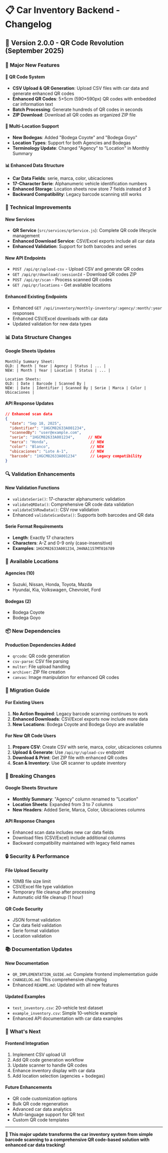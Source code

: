 # 📋 Car Inventory Backend - Changelog

## 🚀 Version 2.0.0 - QR Code Revolution (September 2025)

### 🎉 **Major New Features**

#### **🔲 QR Code System**
- **CSV Upload & QR Generation**: Upload CSV files with car data and generate enhanced QR codes
- **Enhanced QR Codes**: 5×5cm (590×590px) QR codes with embedded car information text
- **Batch Processing**: Generate hundreds of QR codes in seconds
- **ZIP Download**: Download all QR codes as organized ZIP file

#### **🏢 Multi-Location Support**
- **New Bodegas**: Added "Bodega Coyote" and "Bodega Goyo"
- **Location Types**: Support for both Agencies and Bodegas
- **Terminology Update**: Changed "Agency" to "Location" in Monthly Summary

#### **📊 Enhanced Data Structure**
- **Car Data Fields**: serie, marca, color, ubicaciones
- **17-Character Serie**: Alphanumeric vehicle identification numbers
- **Enhanced Storage**: Location sheets now store 7 fields instead of 3
- **Backward Compatibility**: Legacy barcode scanning still works

### 🔧 **Technical Improvements**

#### **New Services**
- **QR Service** (`src/services/qrService.js`): Complete QR code lifecycle management
- **Enhanced Download Service**: CSV/Excel exports include all car data
- **Enhanced Validation**: Support for both barcodes and series

#### **New API Endpoints**
- `POST /api/qr/upload-csv` - Upload CSV and generate QR codes
- `GET /api/qr/download/:sessionId` - Download QR codes ZIP
- `POST /api/qr/scan` - Process scanned QR codes
- `GET /api/qr/locations` - Get available locations

#### **Enhanced Existing Endpoints**
- Enhanced `GET /api/inventory/monthly-inventory/:agency/:month/:year` responses
- Enhanced CSV/Excel downloads with car data
- Updated validation for new data types

### 📊 **Data Structure Changes**

#### **Google Sheets Updates**
```
Monthly Summary Sheet:
OLD: | Month | Year | Agency | Status | ... |
NEW: | Month | Year | Location | Status | ... |

Location Sheets:
OLD: | Date | Barcode | Scanned By |
NEW: | Date | Identifier | Scanned By | Serie | Marca | Color | Ubicaciones |
```

#### **API Response Updates**
```json
// Enhanced scan data
{
  "date": "Sep 18, 2025",
  "identifier": "1HGCM82633A001234",
  "scannedBy": "user@example.com",
  "serie": "1HGCM82633A001234",      // NEW
  "marca": "Honda",                   // NEW
  "color": "Blanco",                  // NEW
  "ubicaciones": "Lote A-1",          // NEW
  "barcode": "1HGCM82633A001234"      // Legacy compatibility
}
```

### 🔍 **Validation Enhancements**

#### **New Validation Functions**
- `validateSerie()`: 17-character alphanumeric validation
- `validateQRData()`: Comprehensive QR code data validation
- `validateCSVRowData()`: CSV row validation
- Enhanced `validateScanData()`: Supports both barcodes and QR data

#### **Serie Format Requirements**
- **Length**: Exactly 17 characters
- **Characters**: A-Z and 0-9 only (case-insensitive)
- **Examples**: `1HGCM82633A001234`, `JH4NA1157MT016789`

### 🏢 **Available Locations**

#### **Agencies (10)**
- Suzuki, Nissan, Honda, Toyota, Mazda
- Hyundai, Kia, Volkswagen, Chevrolet, Ford

#### **Bodegas (2)**
- Bodega Coyote
- Bodega Goyo

### 📦 **New Dependencies**

#### **Production Dependencies Added**
- `qrcode`: QR code generation
- `csv-parse`: CSV file parsing
- `multer`: File upload handling
- `archiver`: ZIP file creation
- `canvas`: Image manipulation for enhanced QR codes

### 🔄 **Migration Guide**

#### **For Existing Users**
1. **No Action Required**: Legacy barcode scanning continues to work
2. **Enhanced Downloads**: CSV/Excel exports now include more data
3. **New Locations**: Bodega Coyote and Bodega Goyo are available

#### **For New QR Code Users**
1. **Prepare CSV**: Create CSV with serie, marca, color, ubicaciones columns
2. **Upload & Generate**: Use `/api/qr/upload-csv` endpoint
3. **Download & Print**: Get ZIP file with enhanced QR codes
4. **Scan & Inventory**: Use QR scanner to update inventory

### 🎯 **Breaking Changes**

#### **Google Sheets Structure**
- **Monthly Summary**: "Agency" column renamed to "Location"
- **Location Sheets**: Expanded from 3 to 7 columns
- **New Headers**: Added Serie, Marca, Color, Ubicaciones columns

#### **API Response Changes**
- Enhanced scan data includes new car data fields
- Download files (CSV/Excel) include additional columns
- Backward compatibility maintained with legacy field names

### 🔒 **Security & Performance**

#### **File Upload Security**
- 10MB file size limit
- CSV/Excel file type validation
- Temporary file cleanup after processing
- Automatic old file cleanup (1 hour)

#### **QR Code Security**
- JSON format validation
- Car data field validation
- Serie format validation
- Location validation

### 📚 **Documentation Updates**

#### **New Documentation**
- `QR_IMPLEMENTATION_GUIDE.md`: Complete frontend implementation guide
- `CHANGELOG.md`: This comprehensive changelog
- Enhanced `README.md`: Updated with all new features

#### **Updated Examples**
- `test_inventory.csv`: 20-vehicle test dataset
- `example_inventory.csv`: Simple 10-vehicle example
- Enhanced API documentation with car data examples

### 🎉 **What's Next**

#### **Frontend Integration**
1. Implement CSV upload UI
2. Add QR code generation workflow
3. Update scanner to handle QR codes
4. Enhance inventory display with car data
5. Add location selection (agencies + bodegas)

#### **Future Enhancements**
- QR code customization options
- Bulk QR code regeneration
- Advanced car data analytics
- Multi-language support for QR text
- Custom QR code templates

---

**🚀 This major update transforms the car inventory system from simple barcode scanning to a comprehensive QR code-based solution with enhanced car data tracking!**

